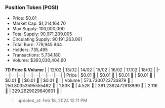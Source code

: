 
  ### Position Token (POSI)
  - Price: $0.01
  - Market Cap: $1,214,164.70
  - Max Supply: 100,000,000
  - Total Supply: 90,971,209.005
  - Circulating Supply: 90,191,263.061
  - Total Burn: 779,945.944
  - Holders: 735,495
  - Transactions: 5,734,180
  - Volume: $393,030,404.60

  **7D Price & Volume**
  | | 12&#x2F;02 | 13&#x2F;02 | 14&#x2F;02 | 15&#x2F;02 | 16&#x2F;02 | 17&#x2F;02 | 18&#x2F;02 |
  |---|---|---|---|---|---|---|---|
  | Price | $0.01 🔻 | $0.01 🚀 | $0.01 🚀 | $0.01 🚀 | $0.01 🚀 | $0.01 🔻 | $0.01 🔻 |
  | Volume | 573.7300723733879 🚀 | 250.80353595555462 🔻 | 1.83K 🚀 | 4.52K 🚀 | 361.2362472818899 🔻 | 2.11K 🚀 | 329.2629029640601 🔻 |

  > updated_at: Feb 18, 2024 12:11 PM
